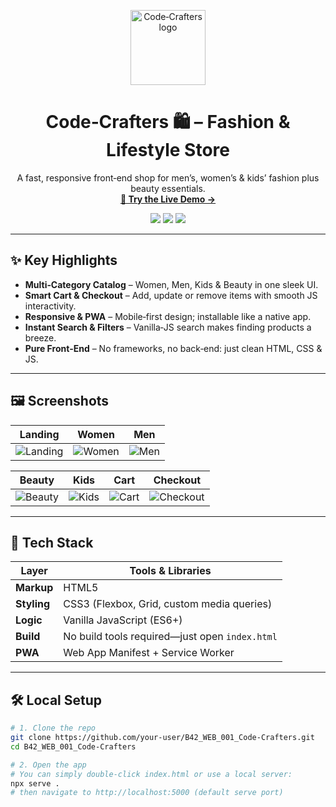 <p align="center">
  <img src="🔗/logo.png" width="120" alt="Code‑Crafters logo"/>
</p>

<h1 align="center">Code‑Crafters 🛍️ – Fashion & Lifestyle Store</h1>
<p align="center">
  A fast, responsive front‑end shop for men’s, women’s & kids’ fashion plus beauty essentials.<br/>
  <a href="🔗 LIVE_DEMO_URL" target="_blank"><strong>🚀 Try the Live Demo →</strong></a>
</p>

<div align="center">
  <img src="https://img.shields.io/badge/stack-HTML%20%7C%20CSS%20%7C%20JavaScript-informational"/>
  <img src="https://img.shields.io/badge/PWA-ready-blueviolet"/>
  <img src="https://img.shields.io/github/license/your‑user/B42_WEB_001_Code-Crafters.svg"/>
</div>

---

## ✨ Key Highlights
- **Multi‑Category Catalog** – Women, Men, Kids & Beauty in one sleek UI.  
- **Smart Cart & Checkout** – Add, update or remove items with smooth JS interactivity.  
- **Responsive & PWA** – Mobile‑first design; installable like a native app.  
- **Instant Search & Filters** – Vanilla‑JS search makes finding products a breeze.  
- **Pure Front‑End** – No frameworks, no back‑end: just clean HTML, CSS & JS.

---

## 🖼️ Screenshots

| Landing | Women | Men |
|:--:|:--:|:--:|
| ![Landing](https://github.com/user-attachments/assets/6dc8ad59-ea12-4cbc-98f3-8cb2542630be) | ![Women](https://github.com/user-attachments/assets/848ccf31-0969-4d34-9aaa-f7cd7838215f) | ![Men](https://github.com/user-attachments/assets/a2179acf-7855-4406-a612-3d39fe17e874) |

| Beauty | Kids | Cart | Checkout |
|:--:|:--:|:--:|:--:|
| ![Beauty](https://github.com/user-attachments/assets/c58a2e52-97b2-4d42-b1e2-b9a236a706ae) | ![Kids](https://github.com/user-attachments/assets/0dd9e6c3-19ff-4dea-b811-fa6ec5d167f8) | ![Cart](https://github.com/user-attachments/assets/8d79bfcb-11e7-4bd4-a583-53440826354c) | ![Checkout](https://github.com/user-attachments/assets/d33caabd-3580-4113-938c-8cb3cd1c417a) |

---

## 🚀 Tech Stack

| Layer        | Tools & Libraries                 |
|--------------|-----------------------------------|
| **Markup**   | HTML5                             |
| **Styling**  | CSS3 (Flexbox, Grid, custom media queries) |
| **Logic**    | Vanilla JavaScript (ES6+)         |
| **Build**    | No build tools required—just open `index.html` |
| **PWA**      | Web App Manifest + Service Worker |

---

## 🛠️ Local Setup

```bash
# 1. Clone the repo
git clone https://github.com/your-user/B42_WEB_001_Code-Crafters.git
cd B42_WEB_001_Code-Crafters

# 2. Open the app
# You can simply double‑click index.html or use a local server:
npx serve .
# then navigate to http://localhost:5000 (default serve port)
